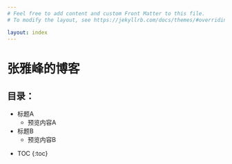 ```yaml
---
# Feel free to add content and custom Front Matter to this file.
# To modify the layout, see https://jekyllrb.com/docs/themes/#overriding-theme-defaults

layout: index
---
```


# 张雅峰的博客
## 目录：
- 标题A
  - 预览内容A
- 标题B
  - 预览内容B

* TOC
{:toc}
